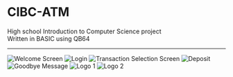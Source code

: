 # CIBC-ATM
High school Introduction to Computer Science project
<br>
Written in BASIC using QB64
<br><hr>
![Welcome Screen](https://user-images.githubusercontent.com/43625368/69473892-9b91ef80-0d87-11ea-8f9b-e03692ec3f56.png)
![Login](https://user-images.githubusercontent.com/43625368/69473897-b06e8300-0d87-11ea-84ec-201a0d1867b9.png)
![Transaction Selection Screen](https://user-images.githubusercontent.com/43625368/69473901-b3697380-0d87-11ea-901d-4d818bcc1c25.png)
![Deposit](https://user-images.githubusercontent.com/43625368/69473902-b5cbcd80-0d87-11ea-8805-fac2958b3ebf.png)
![Goodbye Message](https://user-images.githubusercontent.com/43625368/69473908-c67c4380-0d87-11ea-97ae-a12210f7cc66.png)
![Logo 1](https://user-images.githubusercontent.com/43625368/69473904-b7959100-0d87-11ea-9d58-5c6d6b832293.png)
![Logo 2](https://user-images.githubusercontent.com/43625368/69473905-b95f5480-0d87-11ea-88a2-9b3b8270e30c.png)
